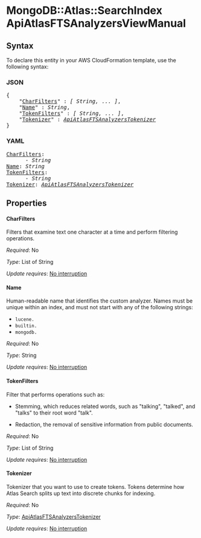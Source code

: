 # MongoDB::Atlas::SearchIndex ApiAtlasFTSAnalyzersViewManual

## Syntax

To declare this entity in your AWS CloudFormation template, use the following syntax:

### JSON

<pre>
{
    "<a href="#charfilters" title="CharFilters">CharFilters</a>" : <i>[ String, ... ]</i>,
    "<a href="#name" title="Name">Name</a>" : <i>String</i>,
    "<a href="#tokenfilters" title="TokenFilters">TokenFilters</a>" : <i>[ String, ... ]</i>,
    "<a href="#tokenizer" title="Tokenizer">Tokenizer</a>" : <i><a href="apiatlasftsanalyzerstokenizer.md">ApiAtlasFTSAnalyzersTokenizer</a></i>
}
</pre>

### YAML

<pre>
<a href="#charfilters" title="CharFilters">CharFilters</a>: <i>
      - String</i>
<a href="#name" title="Name">Name</a>: <i>String</i>
<a href="#tokenfilters" title="TokenFilters">TokenFilters</a>: <i>
      - String</i>
<a href="#tokenizer" title="Tokenizer">Tokenizer</a>: <i><a href="apiatlasftsanalyzerstokenizer.md">ApiAtlasFTSAnalyzersTokenizer</a></i>
</pre>

## Properties

#### CharFilters

Filters that examine text one character at a time and perform filtering operations.

_Required_: No

_Type_: List of String

_Update requires_: [No interruption](https://docs.aws.amazon.com/AWSCloudFormation/latest/UserGuide/using-cfn-updating-stacks-update-behaviors.html#update-no-interrupt)

#### Name

Human-readable name that identifies the custom analyzer. Names must be unique within an index, and must not start with any of the following strings:
- `lucene.`
- `builtin.`
- `mongodb.`

_Required_: No

_Type_: String

_Update requires_: [No interruption](https://docs.aws.amazon.com/AWSCloudFormation/latest/UserGuide/using-cfn-updating-stacks-update-behaviors.html#update-no-interrupt)

#### TokenFilters

Filter that performs operations such as:

- Stemming, which reduces related words, such as "talking", "talked", and "talks" to their root word "talk".

- Redaction, the removal of sensitive information from public documents.

_Required_: No

_Type_: List of String

_Update requires_: [No interruption](https://docs.aws.amazon.com/AWSCloudFormation/latest/UserGuide/using-cfn-updating-stacks-update-behaviors.html#update-no-interrupt)

#### Tokenizer

Tokenizer that you want to use to create tokens. Tokens determine how Atlas Search splits up text into discrete chunks for indexing.

_Required_: No

_Type_: <a href="apiatlasftsanalyzerstokenizer.md">ApiAtlasFTSAnalyzersTokenizer</a>

_Update requires_: [No interruption](https://docs.aws.amazon.com/AWSCloudFormation/latest/UserGuide/using-cfn-updating-stacks-update-behaviors.html#update-no-interrupt)

